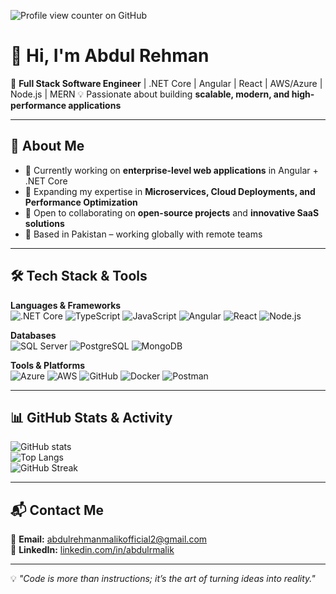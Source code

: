 ![Profile view counter on GitHub](https://komarev.com/ghpvc/?username=Abdul-RehmanMalik)

# 👋 Hi, I'm Abdul Rehman

🚀 **Full Stack Software Engineer** | .NET Core | Angular | React | AWS/Azure | Node.js | MERN 
💡 Passionate about building **scalable, modern, and high-performance applications**  

---

## 🌟 About Me
- 🔭 Currently working on **enterprise-level web applications** in Angular + .NET Core  
- 🌱 Expanding my expertise in **Microservices, Cloud Deployments, and Performance Optimization**  
- 🤝 Open to collaborating on **open-source projects** and **innovative SaaS solutions**  
- 📍 Based in Pakistan – working globally with remote teams

---

## 🛠 Tech Stack & Tools

**Languages & Frameworks**  
![.NET Core](https://img.shields.io/badge/-.NET_Core-512BD4?style=flat-square&logo=dotnet)
![TypeScript](https://img.shields.io/badge/-TypeScript-007ACC?style=flat-square&logo=typescript) 
![JavaScript](https://img.shields.io/badge/-JavaScript-black?style=flat-square&logo=javascript) 
![Angular](https://img.shields.io/badge/-Angular-DD0031?style=flat-square&logo=angular) 
![React](https://img.shields.io/badge/-React-61DAFB?style=flat-square&logo=react) 
![Node.js](https://img.shields.io/badge/-Node.js-339933?style=flat-square&logo=node.js) 

**Databases**  
![SQL Server](https://img.shields.io/badge/-SQL%20Server-CC2927?style=flat-square&logo=microsoft-sql-server) 
![PostgreSQL](https://img.shields.io/badge/-PostgreSQL-336791?style=flat-square&logo=postgresql) 
![MongoDB](https://img.shields.io/badge/-MongoDB-47A248?style=flat-square&logo=mongodb)

**Tools & Platforms**  
![Azure](https://img.shields.io/badge/-Azure-0089D6?style=flat-square&logo=microsoft-azure) 
![AWS](https://img.shields.io/badge/-AWS-232F3E?style=flat-square&logo=amazon-aws) 
![GitHub](https://img.shields.io/badge/-GitHub-181717?style=flat-square&logo=github) 
![Docker](https://img.shields.io/badge/-Docker-2496ED?style=flat-square&logo=docker) 
![Postman](https://img.shields.io/badge/-Postman-FF6C37?style=flat-square&logo=postman)

---


## 📊 GitHub Stats & Activity

![GitHub stats](https://github-readme-stats.vercel.app/api?username=Abdul-RehmanMalik&show_icons=true&theme=radical)  
![Top Langs](https://github-readme-stats.vercel.app/api/top-langs/?username=Abdul-RehmanMalik&layout=compact&theme=radical)  
![GitHub Streak](https://github-readme-streak-stats.herokuapp.com/?user=Abdul-RehmanMalik&theme=radical)

---

## 📬 Contact Me
📧 **Email:** abdulrehmanmalikofficial2@gmail.com  
💼 **LinkedIn:** [linkedin.com/in/abdulrmalik](https://linkedin.com/in/abdulrmalik)  

---

💡 _"Code is more than instructions; it’s the art of turning ideas into reality."_

